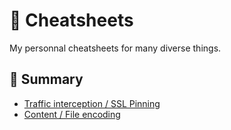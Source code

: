 # 🦦 Cheatsheets
My personnal cheatsheets for many diverse things.
## 📒 Summary
- [Traffic interception / SSL Pinning](https://github.com/novitae/cheatsheets/blob/main/Traffic.md)
- [Content / File encoding](https://github.com/novitae/cheatsheets/blob/main/Encoding.md)
